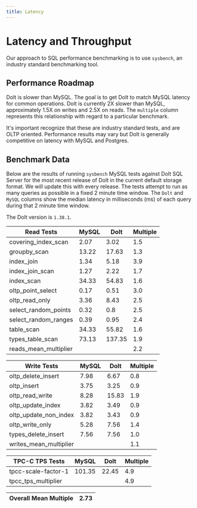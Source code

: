 ```yaml
---
title: Latency
---
```


# Latency and Throughput

Our approach to SQL performance benchmarking is to use `sysbench`, an
industry standard benchmarking tool.

## Performance Roadmap

Dolt is slower than MySQL. The goal is to get Dolt to match 
MySQL latency for common operations. Dolt is currently 2X slower 
than MySQL, approximately 1.5X on writes and 2.5X on reads. The 
`multiple` column represents this relationship with regard to a 
particular benchmark.

It's important recognize that these are industry standard tests, and
are OLTP oriented. Performance results may vary but Dolt is 
generally competitive on latency with MySQL and Postgres.

## Benchmark Data

Below are the results of running `sysbench` MySQL tests against Dolt
SQL Server for the most recent release of Dolt in the current default 
storage format. We will update this with every release. The tests 
attempt to run as many queries as possible in a fixed 2 minute time 
window. The `Dolt` and `MySQL` columns show the median latency in 
milliseconds (ms) of each query during that 2 minute time window.

The Dolt version is `1.38.1`.

<!-- START___DOLT___LATENCY_RESULTS_TABLE -->
|       Read Tests        | MySQL |  Dolt  | Multiple |
|-------------------------|-------|--------|----------|
| covering\_index\_scan   |  2.07 |   3.02 |      1.5 |
| groupby\_scan           | 13.22 |  17.63 |      1.3 |
| index\_join             |  1.34 |   5.18 |      3.9 |
| index\_join\_scan       |  1.27 |   2.22 |      1.7 |
| index\_scan             | 34.33 |  54.83 |      1.6 |
| oltp\_point\_select     |  0.17 |   0.51 |      3.0 |
| oltp\_read\_only        |  3.36 |   8.43 |      2.5 |
| select\_random\_points  |  0.32 |    0.8 |      2.5 |
| select\_random\_ranges  |  0.39 |   0.95 |      2.4 |
| table\_scan             | 34.33 |  55.82 |      1.6 |
| types\_table\_scan      | 73.13 | 137.35 |      1.9 |
| reads\_mean\_multiplier |       |        |      2.2 |

|       Write Tests        | MySQL | Dolt  | Multiple |
|--------------------------|-------|-------|----------|
| oltp\_delete\_insert     |  7.98 |  6.67 |      0.8 |
| oltp\_insert             |  3.75 |  3.25 |      0.9 |
| oltp\_read\_write        |  8.28 | 15.83 |      1.9 |
| oltp\_update\_index      |  3.82 |  3.49 |      0.9 |
| oltp\_update\_non\_index |  3.82 |  3.43 |      0.9 |
| oltp\_write\_only        |  5.28 |  7.56 |      1.4 |
| types\_delete\_insert    |  7.56 |  7.56 |      1.0 |
| writes\_mean\_multiplier |       |       |      1.1 |

|    TPC-C TPS Tests    | MySQL  | Dolt  | Multiple |
|-----------------------|--------|-------|----------|
| tpcc-scale-factor-1   | 101.35 | 22.45 |      4.9 |
| tpcc\_tps\_multiplier |        |       |      4.9 |

| Overall Mean Multiple | 2.73 |
|-----------------------|------|
<!-- END___DOLT___LATENCY_RESULTS_TABLE -->
<br/>
